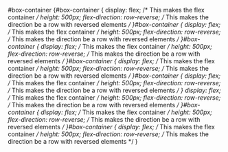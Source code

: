 #box-container {#box-container {
    display: flex; /* This makes the flex container */
    height: 500px;
    flex-direction: row-reverse; /* This makes the direction be a row with reversed elements */
  }#box-container {
    display: flex; /* This makes the flex container */
    height: 500px;
    flex-direction: row-reverse; /* This makes the direction be a row with reversed elements */
  }#box-container {
    display: flex; /* This makes the flex container */
    height: 500px;
    flex-direction: row-reverse; /* This makes the direction be a row with reversed elements */
  }#box-container {
    display: flex; /* This makes the flex container */
    height: 500px;
    flex-direction: row-reverse; /* This makes the direction be a row with reversed elements */
  }#box-container {
    display: flex; /* This makes the flex container */
    height: 500px;
    flex-direction: row-reverse; /* This makes the direction be a row with reversed elements */
  }
    display: flex; /* This makes the flex container */
    height: 500px;
    flex-direction: row-reverse; /* This makes the direction be a row with reversed elements */
  }#box-container {
    display: flex; /* This makes the flex container */
    height: 500px;
    flex-direction: row-reverse; /* This makes the direction be a row with reversed elements */
  }#box-container {
    display: flex; /* This makes the flex container */
    height: 500px;
    flex-direction: row-reverse; /* This makes the direction be a row with reversed elements */
  }
